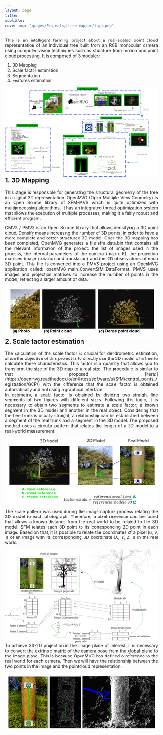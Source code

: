 ```yaml
---
layout: page
title: 
subtitle: 
cover-img: "/pages/Projects/itree-mapper/logo.png"
---
```

<div style="text-align: justify ">
This is an intelligent farming project about a real-scaled point cloud representation of an individual tree built from an RGB monocular camera using computer vision techniques such as structure from motion and point cloud processing. It is composed of 3 modules: 
</div>

1.	3D Mapping
2.	Scale factor estimation
3.	Segmentation
4.	Features estimation

<img src="/pages/Projects/itree-mapper/pipeline.png"
     alt="Markdown Monster icon"
     style="float: left; margin-right: 10px;" />

## 1. 3D Mapping
<div style="text-align: justify ">
 This stage is responsible for generating the structural geometry of the tree in a digital 3D representation. OpenMVG (Open Multiple View Geometry) is an Open Source library of SFM-MVS which is quite optimized with multiprocessing algorithms. It has an integrated thread optimization system that allows the execution of multiple processes, making it a fairly robust and efficient program. <br>

 CMVS / PMVS is an Open Source library that allows densifying a 3D point cloud. Densify means increasing the number of 3D points, in order to have a more complete and better structured 3D model. Once the 3D mapping has been completed, OpenMVG generates a file sfm_data.bin that contains all the relevant information of the project: the list of images used in the process, the internal parameters of the camera (matrix K), the projection matrices image (rotation and translation) and the 2D observations of each 3D point. This file is converted into a PMVS project using an OpenMVG application called: openMVG_main_ConvertSfM_DataFormat. PMVS uses images and projection matrices to increase the number of points in the model, reflecting a larger amount of data.
</div>

<img src="/pages/Projects/itree-mapper/mapping.png"
     alt="Markdown Monster icon"
     style="float: left; margin-right: 10px;" /> 

 ## 2.	Scale factor estimation
<div style="text-align: justify ">
The calculation of the scale factor is crucial for dendrometric estimation, since the objective of this project is to directly use the 3D model of a tree to calculate these characteristics. This factor is a quantity that allows you to transform the size of the 3D map to a real size. The procedure is similar to that proposed [here:](https://openmvg.readthedocs.io/en/latest/software/ui/SfM/control_points_registration/GCP/) with the difference that the scale factor is obtained automatically and not using a graphical interface.
</div>

<div style="text-align: justify ">
In geometry, a scale factor is obtained by dividing two straight line segments of two figures with different sizes. Following this logic, it is necessary to obtain two segments to estimate a scale factor; a known segment in the 3D model and another in the real object. Considering that the tree trunk is usually straight, a relationship can be established between a segment of the real trunk and a segment in the 3D model.
The proposed method uses a circular pattern that relates the length of a 3D model to a real-world measurement.
</div>

<img src="/pages/Projects/itree-mapper/scale-factor-relation.png"
     alt="Markdown Monster icon"
     style="float: left; margin-right: 10px;" /> 

<div style="text-align: justify ">
The scale pattern was used during the image capture process relating the 3D model to each photograph. Therefore, a pixel reference can be found that allows a known distance from the real world to be related to the 3D model. SFM relates each 3D point to its corresponding 2D point in each image. Based on that, it is possible to relate the coordinates of a pixel (u, v, 1) of an image with its corresponding 3D coordinate (X, Y, Z, 1) in the real world.
</div>

<img src="/pages/Projects/itree-mapper/scale.png"
     alt="Markdown Monster icon"
     style="float: left; margin-right: 10px;" /> 

<div style="text-align: justify ">
To achieve 3D-2D projection in the image plane of interest, it is necessary to convert the extrinsic matrix of the camera pose from the global plane to the image plane. This is because OpenMVG has defined a reference to the real world for each camera. Then we will have the relationship between the two points in the image and the pointcloud representation.
</div>

<img src="/pages/Projects/itree-mapper/scale-result.png"
     alt="Markdown Monster icon"
     style="float: left; margin-right: 10px;" /> 